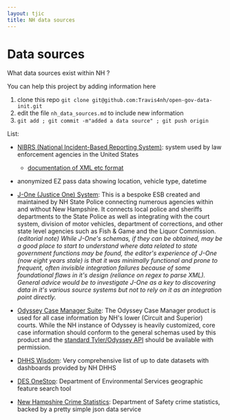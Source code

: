 ```yaml
---
layout: tjic
title: NH data sources
---
```


# Data sources

What data sources exist within NH ?

You can help this project by adding information here
1. clone this repo `git clone git@github.com:Travis4nh/open-gov-data-init.git`
1. edit the file `nh_data_sources.md` to include new information
1. `git add ; git commit -m"added a data source" ; git push origin`


List:

- [NIBRS (National Incident-Based Reporting System)](https://www.fbi.gov/how-we-can-help-you/more-fbi-services-and-information/ucr/nibrs): system used by law enforcement agencies in the United States
  - [documentation of XML etc format](https://le.fbi.gov/informational-tools/ucr/ucr-technical-specifications-user-manuals-and-data-tools#NIBRS)
- anonymized EZ pass data showing  location, vehicle type, datetime 

- [J-One (Justice One) System](https://www.nhsp.dos.nh.gov/our-services/justice-information-bureau/j-one-program): This is a bespoke ESB created and maintained by NH State Police connecting numerous agencies within and without New Hampshire. It connects local police and sheriffs departments to the State Police as well as integrating with the court system, division of motor vehicles, department of corrections, and other state level agencies such as Fish & Game and the Liquor Commission.
*(editorial note) While J-One's schemas, if they can be obtained, may be a good place to start to understand where data related to state government functions may be found, the editor's experience of J-One (now eight years stale) is that it was minimally functional and prone to frequent, often invisible integration failures because of some foundational flaws in it's design (reliance on regex to parse XML). General advice would be to investigate J-One as a key to discovering data in it's various source systems but not to rely on it as an integration point directly.*
- [Odyssey Case Manager Suite](https://odyssey.tylertech.com/Products/ProductInfo/CaseManager.aspx): The Odyssey Case Manager product is used for all case information by NH's lower (Circuit and Superior) courts. While the NH instance of Odyssey is heavily customized, core case information should conform to the general schemas used by this product and the [standard Tyler/Odyssey API](https://www.tylertech.com/products/enterprise-justice/enterprise-justice-integration-portal) should be available with permission.
- [DHHS Wisdom](https://wisdom.dhhs.nh.gov/wisdom/): Very comprehensive list of up to date datasets with dashboards provided by NH DHHS
- [DES OneStop](https://nhdesonestop.sr.unh.edu/Html5Viewer/index.html?viewer=NH_DES.gvh): Department of Environmental Services geographic feature search tool
- [New Hampshire Crime Statistics](https://crimestats.dos.nh.gov/tops): Department of Safety crime statistics, backed by a pretty simple json data service

